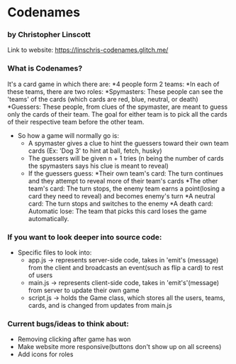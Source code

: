 # Codenames
### by Christopher Linscott

Link to website: https://linschris-codenames.glitch.me/

### What is Codenames?

It's a card game in which there are:
*4 people form 2 teams:
  *In each of these teams, there are two roles:
    *Spymasters: These people can see the 'teams' of the cards (which cards are red, blue, neutral, or death)
    *Guessers: These people, from clues of the spymaster, are meant to guess only the cards of their team.
The goal for either team is to pick all the cards of their respective team before the other team.
- So how a game will normally go is:
  - A spymaster gives a clue to hint the guessers toward their own team cards (Ex: 'Dog 3' to hint at ball, fetch, husky)
  - The guessers will be given n + 1 tries (n being the number of cards the spymasters says his clue is meant to reveal) 
  - If the guessers guess:
    *Their own team's card: The turn continues and they attempt to reveal more of their team's cards
    *The other team's card: The turn stops, the enemy team earns a point(losing a card they need to reveal) and becomes enemy's turn
    *A neutral card: The turn stops and switches to the enemy
    *A death card: Automatic lose: The team that picks this card loses the game automatically.

### If you want to look deeper into source code:
- Specific files to look into:
  - app.js -> represents server-side code, takes in 'emit's (message) from the client and broadcasts an event(such as flip a card) to rest of users
  - main.js -> represents client-side code, takes in 'emit's'(message) from server to update their own game
  - script.js -> holds the Game class, which stores all the users, teams, cards, and is changed from updates from main.js
  
### Current bugs/ideas to think about:
- Removing clicking after game has won
- Make website more responsive(buttons don't show up on all screens)
- Add icons for roles

